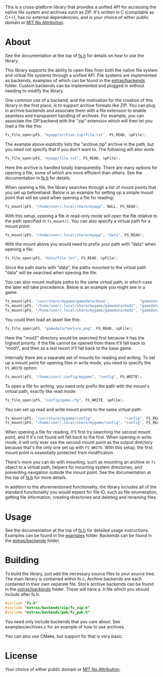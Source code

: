 This is a cross-platform library that provides a unified API for accessing the native file system
and archives such as ZIP. It's written in C (compilable as C++), has no external dependencies, and
is your choice of either public domain or [MIT No Attribution](https://github.com/aws/mit-0).


About
=====
See the documentation at the top of [fs.h](fs.h) for details on how to use the library.

This library supports the ability to open files from both the native file system and virtual
file systems through a unified API. File systems are implemented as backends, examples of which can
be found in the [extras/backends](extras/backends) folder. Custom backends can be implemented and
plugged in without needing to modify the library.

One common use of a backend, and the motivation for the creation of this library in the first
place, is to support archive formats like ZIP. You can plug in archive backends and associate them
with a file extension to enable seamless and transparent handling of archives. For example, you can
associate the ZIP backend with the "zip" extension which will then let you load a file like this:

```c
fs_file_open(pFS, "myapp/archive.zip/file.txt", FS_READ, &pFile);
```

The example above explicitly lists the "archive.zip" archive in the path, but you need not specify
that if you don't want to. The following will also work:

```c
fs_file_open(pFS, "myapp/file.txt", FS_READ, &pFile);
```

Here the archive is handled totally transparently. There are many options for opening a file, some
of which are more efficient than others. See the documentation in [fs.h](fs.h) for details.

When opening a file, the library searches through a list of mount points that you set up
beforehand. Below is an example for setting up a simple mount point that will be used when opening
a file for reading:

```c
fs_mount(pFS, "/home/user/.local/share/myapp", NULL, FS_READ);
```

With this setup, opening a file in read-only mode will open the file relative to the path specified
in `fs_mount()`. You can also specify a virtual path for a mount point:

```c
fs_mount(pFS, "/home/user/.local/share/myapp", "data", FS_READ);
```

With the mount above you would need to prefix your path with "data" when opening a file:

```c
fs_file_open(pFS, "data/file.txt", FS_READ, &pFile);
```

Since the path starts with "data", the paths mounted to the virtual path "data" will be searched
when opening the file.

You can also mount multiple paths to the same virtual path, in which case the later will take
precedence. Below is an example you might see in a game:

```c
fs_mount(pFS, "/usr/share/mygame/gamedata/base",              "gamedata", FS_READ); // Base game. Lowest priority.
fs_mount(pFS, "/home/user/.local/share/mygame/gamedata/mod1", "gamedata", FS_READ); // Mod #1. Middle priority.
fs_mount(pFS, "/home/user/.local/share/mygame/gamedata/mod2", "gamedata", FS_READ); // Mod #2. Highest priority.
```

You could then load an asset like this:

```c
fs_file_open(pFS, "gamedata/texture.png", FS_READ, &pFile);
```

Here the "mod2" directory would be searched first because it has the highest priority. If the file
cannot be opened from there it'll fall back to "mod1", and then as a last resort it'll fall back to
the base game.

Internally there are a separate set of mounts for reading and writing. To set up a mount point for
opening files in write mode, you need to specify the `FS_WRITE` option:

```c
fs_mount(pFS, "/home/user/.config/mygame", "config", FS_WRITE);
```

To open a file for writing, you need only prefix the path with the mount's virtual path, exactly
like read mode:

```c
fs_file_open(pFS, "config/game.cfg", FS_WRITE, &pFile);
```

You can set up read and write mount points to the same virtual path:

```c
fs_mount(pFS, "/usr/share/mygame/config",              "config", FS_READ);
fs_mount(pFS, "/home/user/.local/share/mygame/config", "config", FS_READ | FS_WRITE);
```

When opening a file for reading, it'll first try searching the second mount point, and if it's not
found will fall back to the first. When opening in write mode, it will only ever use the second
mount point as the output directory because that's the only one set up with `FS_WRITE`. With this
setup, the first mount point is essentially protected from modification.

There's more you can do with mounting, such as mounting an archive or `fs` object to a virtual
path, helpers for mounting system directories, and preventing navigation outside the mount point.
See the documentation at the top of [fs.h](fs.h) for more details.

In addition to the aforementioned functionality, the library includes all of the standard
functionality you would expect for file IO, such as file enumeration, getting file information,
creating directories and deleting and renaming files.


Usage
=====
See the documentation at the top of [fs.h](fs.h) for detailed usage instructions. Examples can be
found in the [examples](examples) folder. Backends can be found in the [extras/backends](extras/backends)
folder.


Building
========
To build the library, just add the necessary source files to your source tree. The main library is
contained within fs.c. Archive backends are each contained in their own separate file. Stock
archive backends can be found in the [extras/backends](extras/backends) folder. These will have a
.h file which you should include after fs.h:

```c
#include "fs.h"
#include "extras/backends/zip/fs_zip.h"
#include "extras/backends/pak/fs_pak.h"
```

You need only include backends that you care about. See examples/archives.c for an example of how
to use archives.

You can also use CMake, but support for that is very basic.


License
=======
Your choice of either public domain or [MIT No Attribution](https://github.com/aws/mit-0).
